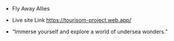 * Fly Away Allies
* Live site Link   https://tourisom-project.web.app/

* “Immerse yourself and explore a world of undersea wonders.”

